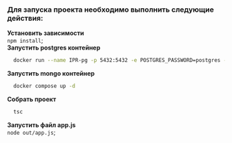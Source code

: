 ### Для запуска проекта необходимо выполнить следующие действия:
**Установить зависимости**  
`npm install`;  
**Запустить postgres контейнер**  
```bash
  docker run --name IPR-pg -p 5432:5432 -e POSTGRES_PASSWORD=postgres -d postgres
```  
**Запустить mongo контейнер**  
```bash
  docker compose up -d
```  
**Собрать проект**
```bash
  tsc
```
**Запустить файл app.js**  
`node out/app.js`;
